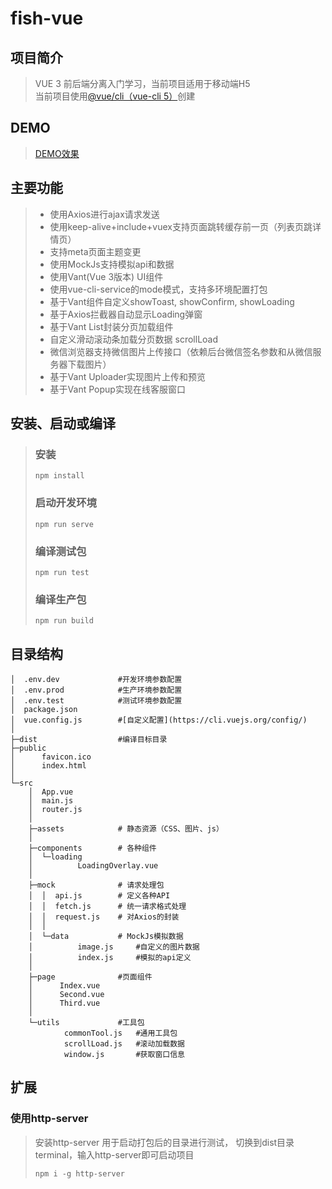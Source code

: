 # fish-vue

## 项目简介
> VUE 3 前后端分离入门学习，当前项目适用于移动端H5  
> 当前项目使用[@vue/cli（vue-cli 5）](https://cli.vuejs.org/zh/guide/)创建

## DEMO
> [DEMO效果](https://kevin4j.github.io/)

## 主要功能
> * 使用Axios进行ajax请求发送
> * 使用keep-alive+include+vuex支持页面跳转缓存前一页（列表页跳详情页）
> * 支持meta页面主题变更
> * 使用MockJs支持模拟api和数据
> * 使用Vant(Vue 3版本) UI组件
> * 使用vue-cli-service的mode模式，支持多环境配置打包
> * 基于Vant组件自定义showToast, showConfirm, showLoading
> * 基于Axios拦截器自动显示Loading弹窗
> * 基于Vant List封装分页加载组件
> * 自定义滑动滚动条加载分页数据 scrollLoad
> * 微信浏览器支持微信图片上传接口（依赖后台微信签名参数和从微信服务器下载图片）
> * 基于Vant Uploader实现图片上传和预览
> * 基于Vant Popup实现在线客服窗口

## 安装、启动或编译

> ### 安装
> ```
> npm install
> ```
> 
> ### 启动开发环境
> ```
> npm run serve
> ```
> 
> ### 编译测试包
> ```
> npm run test
> ```
> 
> ### 编译生产包
> ```
> npm run build
> ```

## 目录结构
```
│  .env.dev             #开发环境参数配置
│  .env.prod            #生产环境参数配置
│  .env.test            #测试环境参数配置
│  package.json
│  vue.config.js        #[自定义配置](https://cli.vuejs.org/config/)
│  
├─dist                  #编译目标目录
├─public
│      favicon.ico
│      index.html
│      
└─src
    │  App.vue
    │  main.js
    │  router.js
    │  
    ├─assets            # 静态资源（CSS、图片、js）
    │          
    ├─components        # 各种组件
    │  └─loading
    │          LoadingOverlay.vue
    │          
    ├─mock              # 请求处理包
    │  │  api.js        # 定义各种API
    │  │  fetch.js      # 统一请求格式处理
    │  │  request.js    # 对Axios的封装
    │  │  
    │  └─data           # MockJs模拟数据
    │          image.js     #自定义的图片数据
    │          index.js     #模拟的api定义
    │          
    ├─page              #页面组件
    │      Index.vue
    │      Second.vue
    │      Third.vue
    │      
    └─utils             #工具包
            commonTool.js   #通用工具包
            scrollLoad.js   #滚动加载数据
            window.js       #获取窗口信息
```

## 扩展
### 使用http-server
> 安装http-server 用于启动打包后的目录进行测试，
> 切换到dist目录terminal，输入http-server即可启动项目
> ```
> npm i -g http-server
> ```